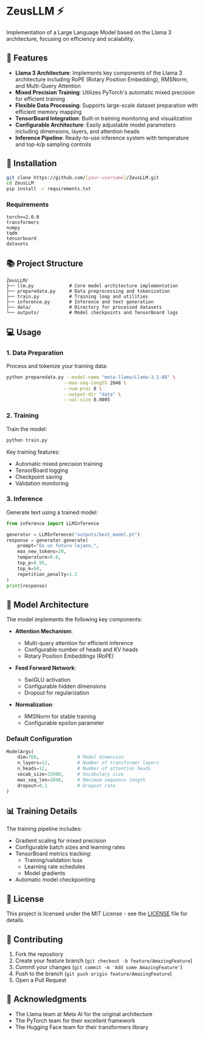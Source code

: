 # ZeusLLM ⚡️

Implementation of a Large Language Model based on the Llama 3 architecture, focusing on efficiency and scalability.

## 🌟 Features

- **Llama 3 Architecture**: Implements key components of the Llama 3 architecture including RoPE (Rotary Position Embedding), RMSNorm, and Multi-Query Attention
- **Mixed Precision Training**: Utilizes PyTorch's automatic mixed precision for efficient training
- **Flexible Data Processing**: Supports large-scale dataset preparation with efficient memory mapping
- **TensorBoard Integration**: Built-in training monitoring and visualization
- **Configurable Architecture**: Easily adjustable model parameters including dimensions, layers, and attention heads
- **Inference Pipeline**: Ready-to-use inference system with temperature and top-k/p sampling controls

## 🚀 Installation

```bash
git clone https://github.com/[your-username]/ZeusLLM.git
cd ZeusLLM
pip install -r requirements.txt
```

### Requirements

```
torch>=2.0.0
transformers
numpy
tqdm
tensorboard
datasets
```

## 📚 Project Structure

```
ZeusLLM/
├── llm.py             # Core model architecture implementation
├── preparedata.py     # Data preprocessing and tokenization
├── train.py           # Training loop and utilities
├── inference.py       # Inference and text generation
├── data/              # Directory for processed datasets
└── outputs/           # Model checkpoints and TensorBoard logs
```

## 💻 Usage

### 1. Data Preparation

Process and tokenize your training data:

```bash
python preparedata.py --model-name "meta-llama/Llama-3.1-8B" \
                     --max-seq-length 2048 \
                     --num-proc 8 \
                     --output-dir "data" \
                     --val-size 0.0005
```

### 2. Training

Train the model:

```bash
python train.py
```

Key training features:
- Automatic mixed precision training
- TensorBoard logging
- Checkpoint saving
- Validation monitoring

### 3. Inference

Generate text using a trained model:

```python
from inference import LLMInference

generator = LLMInference("outputs/best_model.pt")
response = generator.generate(
    prompt="En un futuro lejano,",
    max_new_tokens=20,
    temperature=0.8,
    top_p=0.95,
    top_k=50,
    repetition_penalty=1.1
)
print(response)
```

## 🔧 Model Architecture

The model implements the following key components:

- **Attention Mechanism**:
  - Multi-query attention for efficient inference
  - Configurable number of heads and KV heads
  - Rotary Position Embeddings (RoPE)

- **Feed Forward Network**:
  - SwiGLU activation
  - Configurable hidden dimensions
  - Dropout for regularization

- **Normalization**:
  - RMSNorm for stable training
  - Configurable epsilon parameter

### Default Configuration

```python
ModelArgs(
    dim=768,              # Model dimension
    n_layers=12,          # Number of transformer layers
    n_heads=12,           # Number of attention heads
    vocab_size=32000,     # Vocabulary size
    max_seq_len=2048,     # Maximum sequence length
    dropout=0.1           # Dropout rate
)
```

## 📊 Training Details

The training pipeline includes:

- Gradient scaling for mixed precision
- Configurable batch sizes and learning rates
- TensorBoard metrics tracking:
  - Training/validation loss
  - Learning rate schedules
  - Model gradients
- Automatic model checkpointing

## 📄 License

This project is licensed under the MIT License - see the [LICENSE](LICENSE.txt) file for details.

## 🤝 Contributing

1. Fork the repository
2. Create your feature branch (`git checkout -b feature/AmazingFeature`)
3. Commit your changes (`git commit -m 'Add some AmazingFeature'`)
4. Push to the branch (`git push origin feature/AmazingFeature`)
5. Open a Pull Request

## 🙏 Acknowledgments

- The Llama team at Meta AI for the original architecture
- The PyTorch team for their excellent framework
- The Hugging Face team for their transformers library
